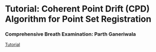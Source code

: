 
# Tutorial: Coherent Point Drift (CPD) Algorithm for Point Set Registration  
### Comprehensive Breath Examination: Parth Ganeriwala

[Tutorial](jupyter_execute/tutorial.ipynb)
